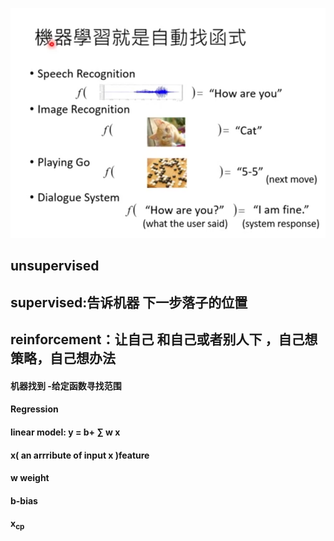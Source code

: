 ![image](https://github.com/ariafyy/ilearning/blob/master/iML/%E6%9D%8E%E5%AE%8F%E6%AF%85%E6%9C%BA%E5%99%A8%E5%AD%A6%E4%B9%A0/notes/imags/ml_is.png)

##  unsupervised
## supervised:告诉机器 下一步落子的位置
##  reinforcement：让自己 和自己或者别人下 ，自己想策略，自己想办法


####  机器找到 -给定函数寻找范围


####  Regression 
####  linear model: y  = b+  ∑ w x
####  x( an arrribute of input x )feature
####  w weight
####  b-bias

####  x<sub>cp


